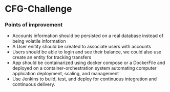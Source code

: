 # CFG-Challenge

### Points of improvement
* Accounts information should be persisted on a real database instead of being volatile information
* A User enitity should be created to associate users with accounts
* Users should be able to login and see their balance, we could also use create an entity for tracking transfers
* App should be containarized using docker compose or a DockerFile and deployed on a container-orchestration system automating computer application deployment, scaling, and management
* Use Jenkins to build, test, and deploy for continuous integration and continuous delivery.
